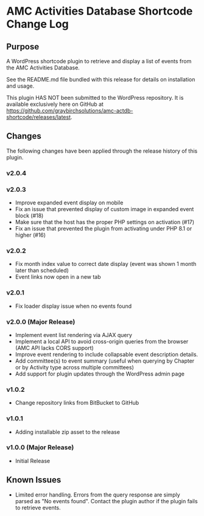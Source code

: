 # AMC Activities Database Shortcode Change Log

## Purpose

A WordPress shortcode plugin to retrieve and display a list of events from the AMC Activities Database.

See the README.md file bundled with this release for details on installation and usage.

This plugin HAS NOT been submitted to the WordPress repository. It is available exclusively here on GitHub at https://github.com/graybirchsolutions/amc-actdb-shortcode/releases/latest.

## Changes
The following changes have been applied through the release history of this plugin.

### v2.0.4

### v2.0.3
* Improve expanded event display on mobile
* Fix an issue that prevented display of custom image in expanded event block (#18)
* Make sure that the host has the proper PHP settings on activation (#17)
* Fix an issue that prevented the plugin from activating under PHP 8.1 or higher (#16)

### v2.0.2
* Fix month index value to correct date display (event was shown 1 month later than scheduled)
* Event links now open in a new tab

### v2.0.1
* Fix loader display issue when no events found

### v2.0.0 (Major Release)
* Implement event list rendering via AJAX query
* Implement a local API to avoid cross-origin queries from the browser (AMC API lacks CORS support)
* Improve event rendering to include collapsable event description details.
* Add committee(s) to event summary (useful when querying by Chapter or by Activity type across multiple committees)
* Add support for plugin updates through the WordPress admin page

### v1.0.2
* Change repository links from BitBucket to GitHub

### v1.0.1
* Adding installable zip asset to the release

### v1.0.0 (Major Release)
* Initial Release

## Known Issues
* Limited error handling. Errors from the query response are simply parsed as "No events found". Contact the plugin author if the plugin fails to retrieve events.